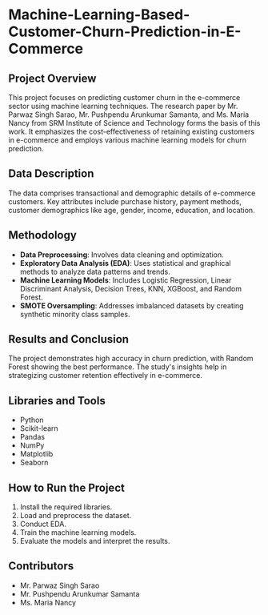 # Machine-Learning-Based-Customer-Churn-Prediction-in-E-Commerce

## Project Overview
This project focuses on predicting customer churn in the e-commerce sector using machine learning techniques. The research paper by Mr. Parwaz Singh Sarao, Mr. Pushpendu Arunkumar Samanta, and Ms. Maria Nancy from SRM Institute of Science and Technology forms the basis of this work. It emphasizes the cost-effectiveness of retaining existing customers in e-commerce and employs various machine learning models for churn prediction.

## Data Description
The data comprises transactional and demographic details of e-commerce customers. Key attributes include purchase history, payment methods, customer demographics like age, gender, income, education, and location.

## Methodology
- **Data Preprocessing**: Involves data cleaning and optimization.
- **Exploratory Data Analysis (EDA)**: Uses statistical and graphical methods to analyze data patterns and trends.
- **Machine Learning Models**: Includes Logistic Regression, Linear Discriminant Analysis, Decision Trees, KNN, XGBoost, and Random Forest.
- **SMOTE Oversampling**: Addresses imbalanced datasets by creating synthetic minority class samples.

## Results and Conclusion
The project demonstrates high accuracy in churn prediction, with Random Forest showing the best performance. The study's insights help in strategizing customer retention effectively in e-commerce.

## Libraries and Tools
- Python
- Scikit-learn
- Pandas
- NumPy
- Matplotlib
- Seaborn

## How to Run the Project
1. Install the required libraries.
2. Load and preprocess the dataset.
3. Conduct EDA.
4. Train the machine learning models.
5. Evaluate the models and interpret the results.

## Contributors
- Mr. Parwaz Singh Sarao
- Mr. Pushpendu Arunkumar Samanta
- Ms. Maria Nancy

